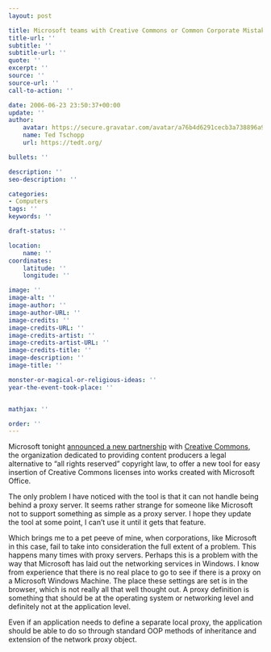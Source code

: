 ```yaml
---
layout: post

title: Microsoft teams with Creative Commons or Common Corporate Mistakes
title-url: ''
subtitle: ''
subtitle-url: ''
quote: ''
excerpt: ''
source: ''
source-url: ''
call-to-action: ''

date: 2006-06-23 23:50:37+00:00
update: ''
author:
    avatar: https://secure.gravatar.com/avatar/a76b4d6291cecb3a738896a971bfb903?s=512&d=mp&r=g
    name: Ted Tschopp
    url: https://tedt.org/

bullets: ''

description: ''
seo-description: ''

categories:
- Computers
tags: ''
keywords: ''

draft-status: ''

location:
    name: ''
coordinates:
    latitude: ''
    longitude: ''

image: ''
image-alt: ''
image-author: ''
image-author-URL: ''
image-credits: ''
image-credits-URL: ''
image-credits-artist: ''
image-credits-artist-URL: ''
image-credits-title: ''
image-description: ''
image-title: ''

monster-or-magical-or-religious-ideas: ''
year-the-event-took-place: ''


mathjax: ''

order: ''
---
```

Microsoft tonight [announced a new partnership](http://www.microsoft.com/presspass/press/2006/jun06/06-20MSCreativeCommonsPR.mspx) with [Creative Commons](http://creativecommons.org/), the organization dedicated to providing content producers a legal alternative to “all rights reserved” copyright law, to offer a new tool for easy insertion of Creative Commons licenses into works created with Microsoft Office.

The only problem I have noticed with the tool is that it can not handle being behind a proxy server. It seems rather strange for someone like Microsoft not to support something as simple as a proxy server. I hope they update the tool at some point, I can’t use it until it gets that feature.

Which brings me to a pet peeve of mine, when corporations, like Microsoft in this case, fail to take into consideration the full extent of a problem. This happens many times with proxy servers. Perhaps this is a problem with the way that Microsoft has laid out the networking services in Windows. I know from experience that there is no real place to go to see if there is a proxy on a Microsoft Windows Machine. The place these settings are set is in the browser, which is not really all that well thought out. A proxy definition is something that should be at the operating system or networking level and definitely not at the application level.

Even if an application needs to define a separate local proxy, the application should be able to do so through standard OOP methods of inheritance and extension of the network proxy object.

